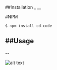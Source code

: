 ##Installation
_
__

#NPM
```shell session
$ npm install cd-code
```

##Usage
-
--

![alt text](https://image.prntscr.com/image/SIyvwg83QfW8lv-cNK4YTg.pngi "Logo Title Text 1")
